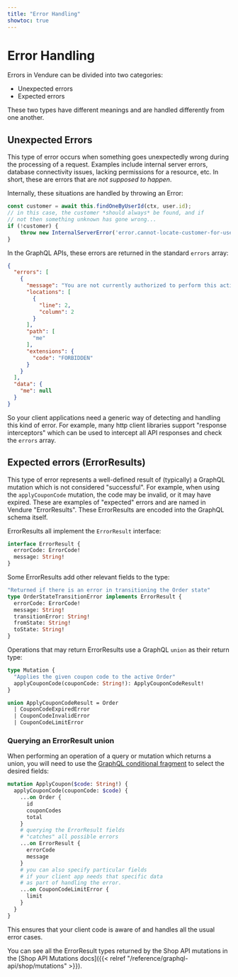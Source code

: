 ```yaml
---
title: "Error Handling"
showtoc: true
---
```


# Error Handling

Errors in Vendure can be divided into two categories:

* Unexpected errors
* Expected errors

These two types have different meanings and are handled differently from one another.

## Unexpected Errors

This type of error occurs when something goes unexpectedly wrong during the processing of a request. Examples include internal server errors, database connectivity issues, lacking permissions for a resource, etc. In short, these are errors that are *not supposed to happen*.

Internally, these situations are handled by throwing an Error:

```TypeScript
const customer = await this.findOneByUserId(ctx, user.id);
// in this case, the customer *should always* be found, and if
// not then something unknown has gone wrong...
if (!customer) {
    throw new InternalServerError('error.cannot-locate-customer-for-user');
}
```

In the GraphQL APIs, these errors are returned in the standard `errors` array:

```JSON
{
  "errors": [
    {
      "message": "You are not currently authorized to perform this action",
      "locations": [
        {
          "line": 2,
          "column": 2
        }
      ],
      "path": [
        "me"
      ],
      "extensions": {
        "code": "FORBIDDEN"
      }
    }
  ],
  "data": {
    "me": null
  }
}
```
So your client applications need a generic way of detecting and handling this kind of error. For example, many http client libraries support "response interceptors" which can be used to intercept all API responses and check the `errors` array. 

## Expected errors (ErrorResults)

This type of error represents a well-defined result of (typically) a GraphQL mutation which is not considered "successful". For example, when using the `applyCouponCode` mutation, the code may be invalid, or it may have expired. These are examples of "expected" errors and are named in Vendure "ErrorResults". These ErrorResults are encoded into the GraphQL schema itself.

ErrorResults all implement the `ErrorResult` interface:

```GraphQL
interface ErrorResult {
  errorCode: ErrorCode!
  message: String!
}
```

Some ErrorResults add other relevant fields to the type:

```GraphQL
"Returned if there is an error in transitioning the Order state"
type OrderStateTransitionError implements ErrorResult {
  errorCode: ErrorCode!
  message: String!
  transitionError: String!
  fromState: String!
  toState: String!
}
```

Operations that may return ErrorResults use a GraphQL `union` as their return type:

```GraphQL
type Mutation {
  "Applies the given coupon code to the active Order"
  applyCouponCode(couponCode: String!): ApplyCouponCodeResult!
}

union ApplyCouponCodeResult = Order 
  | CouponCodeExpiredError 
  | CouponCodeInvalidError 
  | CouponCodeLimitError
``` 

### Querying an ErrorResult union

When performing an operation of a query or mutation which returns a union, you will need to use the [GraphQL conditional fragment](https://graphql.org/learn/schema/#union-types) to select the desired fields:

```GraphQL
mutation ApplyCoupon($code: String!) {
  applyCouponCode(couponCode: $code) {
    ...on Order {
      id
      couponCodes
      total
    }
    # querying the ErrorResult fields
    # "catches" all possible errors
    ...on ErrorResult {
      errorCode
      message
    }
    # you can also specify particular fields
    # if your client app needs that specific data
    # as part of handling the error.
    ...on CouponCodeLimitError {
      limit
    }
  }
}
```

This ensures that your client code is aware of and handles all the usual error cases.

You can see all the ErrorResult types returned by the Shop API mutations in the [Shop API Mutations docs]({{< relref "/reference/graphql-api/shop/mutations" >}}). 
